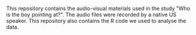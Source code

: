 This repository contains the audio-visual materials used in the study "Who is the boy pointing at?". The audio files were recorded by a native US speaker. This repository also contains the R code we used to analyse the data.
